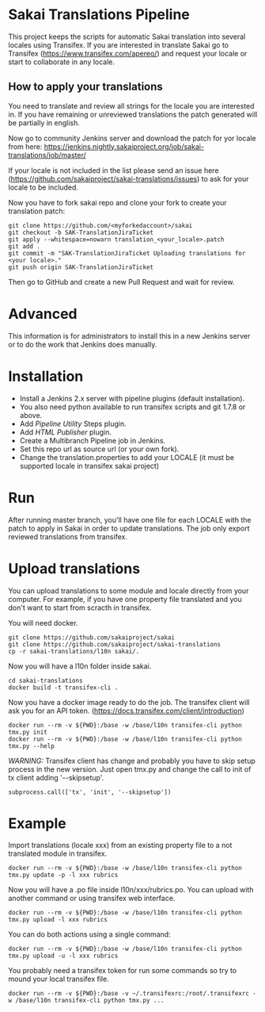 # Sakai Translations Pipeline

This project keeps the scripts for automatic Sakai translation into several locales using Transifex.
If you are interested in translate Sakai go to Transifex (https://www.transifex.com/apereo/) and request your locale or start to collaborate in any locale.

## How to apply your translations

You need to translate and review all strings for the locale you are interested in. If you have remaining or unreviewed translations the patch generated will be partially in english.

Now go to community Jenkins server and download the patch for yor locale from here: https://jenkins.nightly.sakaiproject.org/job/sakai-translations/job/master/

If your locale is not included in the list please send an issue here (https://github.com/sakaiproject/sakai-translations/issues) to ask for your locale to be included.

Now you have to fork sakai repo and clone your fork to create your translation patch:

```
git clone https://github.com/<myforkedaccount>/sakai
git checkout -b SAK-TranslationJiraTicket
git apply --whitespace=nowarn translation_<your_locale>.patch
git add .
git commit -m "SAK-TranslationJiraTicket Uploading translations for <your locale>."
git push origin SAK-TranslationJiraTicket
```

Then go to GitHub and create a new Pull Request and wait for review.

# Advanced

This information is for administrators to install this in a new Jenkins server or to do the work that Jenkins does manually.

# Installation
- Install a Jenkins 2.x server with pipeline plugins (default installation).
- You also need python available to run transifex scripts and git 1.7.8 or above.
- Add _Pipeline Utility_ Steps plugin.
- Add _HTML Publisher_ plugin.
- Create a Multibranch Pipeline job in Jenkins.
- Set this repo url as source url (or your own fork).
- Change the translation.properties to add your LOCALE (it must be supported locale in transifex sakai project)

# Run
After running master branch, you'll have one file for each LOCALE with the patch to apply in Sakai in order to update translations. The job only export reviewed translations from transifex.

# Upload translations
You can upload translations to some module and locale directly from your computer. For example, if you have one property file translated and you don't want to start from scracth in transifex.

You will need docker. 

```
git clone https://github.com/sakaiproject/sakai
git clone https://github.com/sakaiproject/sakai-translations
cp -r sakai-translations/l10n sakai/.
```

Now you will have a l10n folder inside sakai.

```
cd sakai-translations
docker build -t transifex-cli .
```

Now you have a docker image ready to do the job.
The transifex client will ask you for an API token. (https://docs.transifex.com/client/introduction)

```
docker run --rm -v ${PWD}:/base -w /base/l10n transifex-cli python tmx.py init
docker run --rm -v ${PWD}:/base -w /base/l10n transifex-cli python tmx.py --help
```

*WARNING:* Transifex client has change and probably you have to skip setup process in the new version. Just open tmx.py and change the call to init of tx client adding '--skipsetup'.

```
subprocess.call(['tx', 'init', '--skipsetup'])
```

# Example

Import translations (locale xxx) from an existing property file to a not translated module in transifex.

```
docker run --rm -v ${PWD}:/base -w /base/l10n transifex-cli python tmx.py update -p -l xxx rubrics
```

Now you will have a .po file inside l10n/xxx/rubrics.po. You can upload with another command or using transifex web interface.

```
docker run --rm -v ${PWD}:/base -w /base/l10n transifex-cli python tmx.py upload -l xxx rubrics
```

You can do both actions using a single command:

```
docker run --rm -v ${PWD}:/base -w /base/l10n transifex-cli python tmx.py upload -u -l xxx rubrics
```

You probably need a transifex token for run some commands so try to mound your local transifex file.

```
docker run --rm -v ${PWD}:/base -v ~/.transifexrc:/root/.transifexrc -w /base/l10n transifex-cli python tmx.py ...
```


